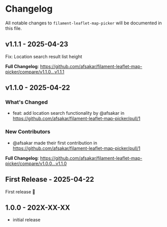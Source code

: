 # Changelog

All notable changes to `filament-leaflet-map-picker` will be documented in this file.

## v1.1.1 - 2025-04-23

Fix: Location search result list height

**Full Changelog**: https://github.com/afsakar/filament-leaflet-map-picker/compare/v1.1.0...v1.1.1

## v1.1.0 - 2025-04-22

### What's Changed

* feat: add location search functionality by @afsakar in https://github.com/afsakar/filament-leaflet-map-picker/pull/1

### New Contributors

* @afsakar made their first contribution in https://github.com/afsakar/filament-leaflet-map-picker/pull/1

**Full Changelog**: https://github.com/afsakar/filament-leaflet-map-picker/compare/v1.0.0...v1.1.0

## First Release - 2025-04-22

First release 🎉

## 1.0.0 - 202X-XX-XX

- initial release
